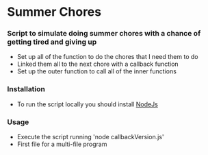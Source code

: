 # Summer Chores

### Script to simulate doing summer chores with a chance of getting tired and giving up

- Set up all of the function to do the chores that I need them to do
- Linked them all to the next chore with a callback function
- Set up the outer function to call all of the inner functions

### Installation

- To run the script locally you should install [NodeJs](https://nodejs.org/en)

### Usage

- Execute the script running 'node callbackVersion.js'
- First file for a multi-file program

